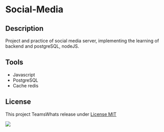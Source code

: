 # Social-Media

## Description

Project and practice of social media server, implementing the learning of backend and postgreSQL, nodeJS.

## Tools

- Javascript
- PostgreSQL
- Cache redis

## License

This project TeamsWhats release under [License MIT](https://opensource.org/licenses/MIT)

![](https://webescuela.com/wp-content/uploads/2018/08/que-es-instagram.png.webp)
